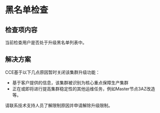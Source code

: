 # 黑名单检查<a name="cce_10_0432"></a>

## 检查项内容<a name="section1774419364218"></a>

当前检查用户是否处于升级黑名单列表中。

## 解决方案<a name="section26849113312"></a>

CCE基于以下几点原因暂时关闭该集群升级功能：

-   基于客户提供的信息，该集群被识别为核心重点保障生产集群
-   正在或即将进行提高集群稳定性的其他运维任务，例如Master节点3AZ改造等。

请联系技术支持人员了解限制原因并申请解除升级限制。

